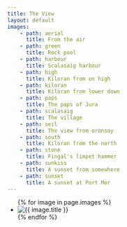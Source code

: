 ```yaml
---
title: The View
layout: default
images:
    - path: aerial
      title: From the air
    - path: green
      title: Rock pool
    - path: harbour
      title: Scalasaig harbour
    - path: high
      title: Kiloran from on high
    - path: kiloran
      title: Kiloran from lower down
    - path: paps
      title: The paps of Jura
    - path: scalasaig
      title: The village
    - path: seil
      title: The view from oronsay
    - path: south
      title: Kiloran from the north
    - path: stone
      title: Fingal's limpet hammer
    - path: sunkiss
      title: A sunset from somewhere
    - path: sunset
      title: A sunset at Port Mor
---
```


<ul class="gallery">
  {% for image in page.images %}
    <li><img src="images/{{ image.path }}.jpeg" alt="{{ image.title }}" /></li>
  {% endfor %}
</ul>
